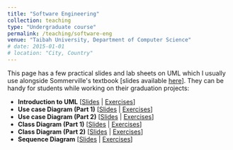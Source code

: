 ```yaml
---
title: "Software Engineering"
collection: teaching
type: "Undergraduate course"
permalink: /teaching/software-eng
venue: "Taibah University, Department of Computer Science"
# date: 2015-01-01
# location: "City, Country"
---
```


This page has a few practical slides and lab sheets on UML which I usually use alongside Sommerville's textbook [slides available [here](https://iansommerville.com/software-engineering-book/slides/)]. They can be handy for students while working on their graduation projects: 

<ul>
<li>
    <strong>Introduction to UML</strong> 
    [<a href="https://marwahalaofi.github.io/files/software-eng/introduction_slides.pdf" target="_blank">Slides</a> | 
    <a href="https://marwahalaofi.github.io/files/software-eng/introduction_labsheet.pdf" target="_blank">Exercises</a>]
  </li>
  <li>
    <strong>Use case Diagram (Part 1)</strong> 
    [<a href="https://marwahalaofi.github.io/files/software-eng/usecases_part1_slides.pdf" target="_blank">Slides</a> | 
    <a href="https://marwahalaofi.github.io/files/software-eng/usecases_part1_labsheet.pdf" target="_blank">Exercises</a>]
  </li>
  <li>
    <strong>Use case Diagram (Part 2)</strong> 
    [<a href="https://marwahalaofi.github.io/files/software-eng/usecases_part2_slides.pdf" target="_blank">Slides</a> | 
    <a href="https://marwahalaofi.github.io/files/software-eng/usecases_part2_labsheet.pdf" target="_blank">Exercises</a>]
  </li>
  <li>
    <strong>Class Diagram (Part 1)</strong> 
    [<a href="https://marwahalaofi.github.io/files/software-eng/class_diagram_part1_slides.pdf" target="_blank">Slides</a> | 
    <a href="https://marwahalaofi.github.io/files/software-eng/class_diagram_part1_labsheet.pdf" target="_blank">Exercises</a>]
  </li>
  <li>
    <strong>Class Diagram (Part 2)</strong> 
    [<a href="https://marwahalaofi.github.io/files/software-eng/class_diagram_part2_slides.pdf" target="_blank">Slides</a> | 
    <a href="https://marwahalaofi.github.io/files/software-eng/class_diagram_part2_labsheet.pdf" target="_blank">Exercises</a>]
  </li>
  
  <li>
    <strong>Sequence Diagram</strong> 
    [<a href="https://marwahalaofi.github.io/files/software-eng/sequence_diagram_slides.pdf">Slides</a> | 
    <a href="https://marwahalaofi.github.io/files/software-eng/sequence_diagram_labsheet.pdf">Exercises</a>]
  </li>
  
</ul>
